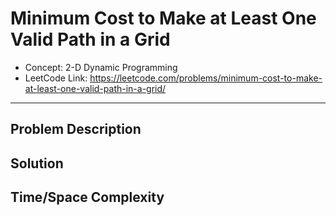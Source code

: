 # Minimum Cost to Make at Least One Valid Path in a Grid

- Concept: 2-D Dynamic Programming
- LeetCode Link: https://leetcode.com/problems/minimum-cost-to-make-at-least-one-valid-path-in-a-grid/

---

## Problem Description

## Solution

## Time/Space Complexity

